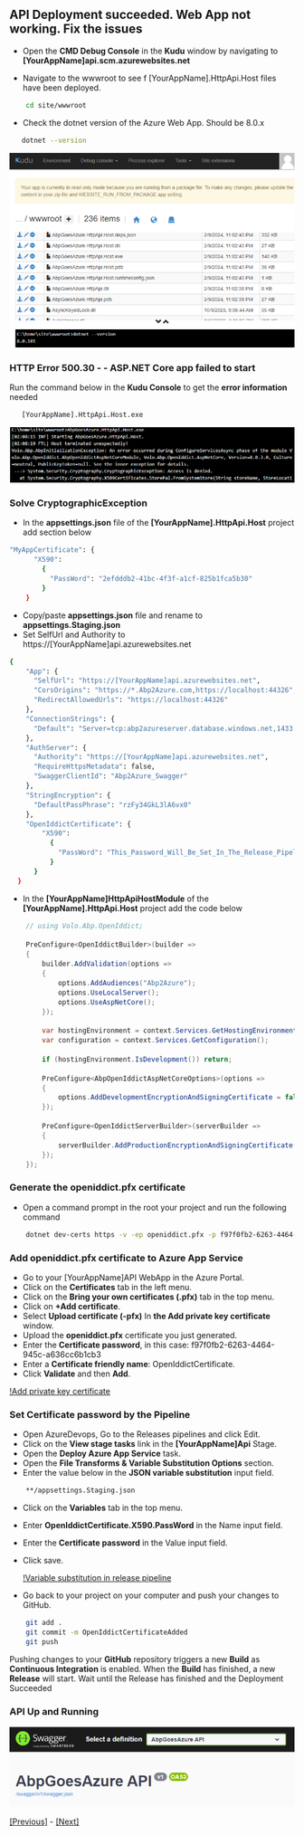 ## API Deployment succeeded. Web App not working. Fix the issues

* Open the **CMD Debug Console** in the **Kudu** window by navigating to **[YourAppName]api.scm.azurewebsites.net**

* Navigate to the wwwroot to see f [YourAppName].HttpApi.Host files have been deployed.

```bash
    cd site/wwwroot
```

* Check the dotnet version of the Azure Web App. Should be 8.0.x

```bash
   dotnet --version
```

![Kudu debug console](../images/kudu_debug_console.png)

### HTTP Error 500.30 - - ASP.NET Core app failed to start

Run the command below in the **Kudu Console** to get the **error information** needed

```bash
   [YourAppName].HttpApi.Host.exe
```

![Kudu debug console](../images/access_denied_cryptographicexception_in_kudu_debug_console.png)

### Solve CryptographicException

* In the **appsettings.json** file of the **[YourAppName].HttpApi.Host** project add section below

```bash
"MyAppCertificate": { 
      "X590": 
        { 
          "PassWord": "2efdddb2-41bc-4f3f-a1cf-825b1fca5b30" 
        }  
    }
```

* Copy/paste **appsettings.json** file and rename to **appsettings.Staging.json**
* Set SelfUrl and Authority to https://[YourAppName]api.azurewebsites.net

```bash
{
    "App": {
      "SelfUrl": "https://[YourAppName]api.azurewebsites.net",
      "CorsOrigins": "https://*.Abp2Azure.com,https://localhost:44326",
      "RedirectAllowedUrls": "https://localhost:44326"
    },
    "ConnectionStrings": {
      "Default": "Server=tcp:abp2azureserver.database.windows.net,1433;Initial Catalog=[YourAppName]Db;Persist Security Info=False;User ID=serveradmin;Password={your_password};MultipleActiveResultSets=False;Encrypt=True;TrustServerCertificate=False;Connection Timeout=30;"
    },
    "AuthServer": {
      "Authority": "https://[YourAppName]api.azurewebsites.net",
      "RequireHttpsMetadata": false,
      "SwaggerClientId": "Abp2Azure_Swagger"
    },
    "StringEncryption": {
      "DefaultPassPhrase": "rzFy34GkL3lA6vx0"
    },
    "OpenIddictCertificate": { 
        "X590": 
          { 
            "PassWord": "This_Password_Will_Be_Set_In_The_Release_Pipeline" 
          }  
      }
  }

```

* In the **[YourAppName]HttpApiHostModule** of the **[YourAppName].HttpApi.Host** project add the code below

```csharp
    // using Volo.Abp.OpenIddict;

    PreConfigure<OpenIddictBuilder>(builder =>
    {
        builder.AddValidation(options =>
        {
            options.AddAudiences("Abp2Azure");
            options.UseLocalServer();
            options.UseAspNetCore();
        });

        var hostingEnvironment = context.Services.GetHostingEnvironment();
        var configuration = context.Services.GetConfiguration();

        if (hostingEnvironment.IsDevelopment()) return;

        PreConfigure<AbpOpenIddictAspNetCoreOptions>(options =>
        {
            options.AddDevelopmentEncryptionAndSigningCertificate = false;
        });

        PreConfigure<OpenIddictServerBuilder>(serverBuilder =>
        {
            serverBuilder.AddProductionEncryptionAndSigningCertificate("openiddict.pfx", configuration["OpenIddictCertificate:X590:Password"]);
        });
    });

```

### Generate the openiddict.pfx certificate

* Open a command prompt in the root your project and run the following command

```bash
    dotnet dev-certs https -v -ep openiddict.pfx -p f97f0fb2-6263-4464-945c-a636cc6b1cb3
```

### Add openiddict.pfx certificate to Azure App Service

* Go to your [YourAppName]API WebApp in the Azure Portal.
* Click on the **Certificates** tab in the left menu.
* Click on the **Bring your own certificates (.pfx)** tab in the top menu.
* Click on **+Add certificate**.
* Select **Upload certificate (-pfx)**  In **the Add private key certificate** window.
* Upload the **openiddict.pfx** certificate you just generated.
* Enter the **Certificate password**, in this case: f97f0fb2-6263-4464-945c-a636cc6b1cb3
* Enter a **Certificate friendly name**: OpenIddictCertificate.
* Click **Validate** and then **Add**.

[!Add private key certificate](../images/add_private_key_certificate.png)

### Set Certificate password by the Pipeline

* Open AzureDevops, Go to the Releases pipelines and click Edit.
* Click on the **View stage tasks** link in the **[YourAppName]Api** Stage.
* Open the **Deploy Azure App Service** task.
* Open the **File Transforms & Variable Substitution Options** section.
* Enter the value below in the **JSON variable substitution** input field.

```bash
    **/appsettings.Staging.json
```

* Click on the **Variables** tab in the top menu.
* Enter **OpenIddictCertificate.X590.PassWord** in the Name input field.
* Enter the **Certificate password** in the Value input field.
* Click save.
  
  [!Variable substitution in release pipeline](../images/variable_substitution_in_release_pipeline.png)

* Go back to your project on your computer and push your changes to GitHub.

```bash
    git add .
    git commit -m OpenIddictCertificateAdded
    git push
```

Pushing changes to your **GitHub** repository triggers a new **Build** as **Continuous Integration** is enabled.
When the **Build** has finished, a new **Release** will start. Wait until the Release has finished and the Deployment Succeeded

### API Up and Running

![Swagger page](../images/swagger_page_up_and_running.PNG)

[[Previous]](tutorial/../6.create-a-release-pipeline-and-deploy-httpapi-host-project.md) - [[Next]](tutorial/../8.create-a-web-app-in-the-azure-portal-for-the-blazor-project.md)
